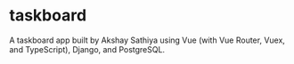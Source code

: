 # taskboard
A taskboard app built by Akshay Sathiya using Vue (with Vue Router, Vuex, and TypeScript), Django, and PostgreSQL.
